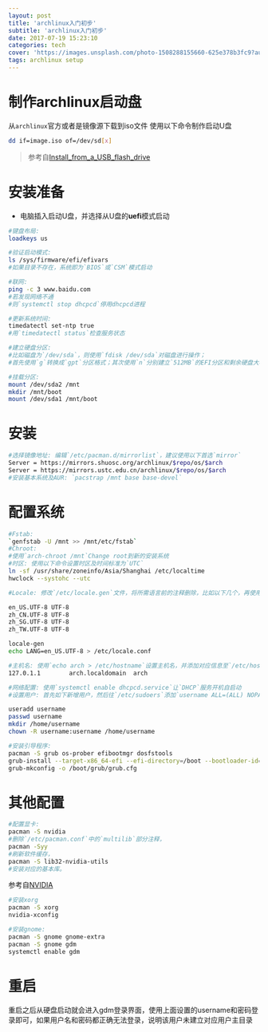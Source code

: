 ```yaml
---
layout: post
title: 'archlinux入门初步'
subtitle: 'archlinux入门初步'
date: 2017-07-19 15:23:10
categories: tech
cover: 'https://images.unsplash.com/photo-1508288155660-625e378b3fc9?auto=format&fit=crop&w=1500&q=80'
tags: archlinux setup
---
```



# 制作archlinux启动盘

从`archlinux`官方或者是镜像源下载到iso文件
使用以下命令制作启动U盘

```bash
dd if=image.iso of=/dev/sd[x]
```
> 参考自[Install_from_a_USB_flash_drive](https://wiki.archlinux.org/index.php/USB_flash_installation_media)

# 安装准备
- 电脑插入启动U盘，并选择从U盘的**uefi**模式启动

```bash
#键盘布局:
loadkeys us

#验证启动模式: 
ls /sys/firmware/efi/efivars
#如果目录不存在，系统即为`BIOS`或`CSM`模式启动

#联网:
ping -c 3 www.baidu.com
#若发现网络不通
#则`systemctl stop dhcpcd`停用dhcpcd进程

#更新系统时间: 
timedatectl set-ntp true
#用`timedatectl status`检查服务状态

#建立硬盘分区:
#比如磁盘为`/dev/sda`，则使用`fdisk /dev/sda`对磁盘进行操作；
#首先使用`g`转换成`gpt`分区格式；其次使用`n`分别建立`512MB`的EFI分区和剩余硬盘大小的根目录分区

#挂载分区: 
mount /dev/sda2 /mnt
mkdir /mnt/boot
mount /dev/sda1 /mnt/boot
```

# 安装

```bash
#选择镜像地址: 编辑`/etc/pacman.d/mirrorlist`，建议使用以下首选`mirror`
Server = https://mirrors.shuosc.org/archlinux/$repo/os/$arch
Server = https://mirrors.ustc.edu.cn/archlinux/$repo/os/$arch
#安装基本系统及AUR: `pacstrap /mnt base base-devel`
```

# 配置系统

```bash
#Fstab: 
`genfstab -U /mnt >> /mnt/etc/fstab`
#Chroot: 
#使用`arch-chroot /mnt`Change root到新的安装系统
#时区: 使用以下命令设置时区及时间标准为`UTC`
ln -sf /usr/share/zoneinfo/Asia/Shanghai /etc/localtime
hwclock --systohc --utc

#Locale: 修改`/etc/locale.gen`文件，将所需语言前的注释删除，比如以下几个，再使用`locale-gen`生成locale配置文件，并提交默认语言

en_US.UTF-8 UTF-8
zh_CN.UTF-8 UTF-8
zh_SG.UTF-8 UTF-8
zh_TW.UTF-8 UTF-8

locale-gen
echo LANG=en_US.UTF-8 > /etc/locale.conf

#主机名: 使用`echo arch > /etc/hostname`设置主机名，并添加对应信息至`/etc/hosts`，如下所示：
127.0.1.1        arch.localdomain  arch

#网络配置: 使用`systemctl enable dhcpcd.service`让`DHCP`服务开机自启动
#设置用户: 首先如下新增用户，然后往`/etc/sudoers`添加`username ALL=(ALL) NOPASSWD:ALL`

useradd username
passwd username
mkdir /home/username
chown -R username:username /home/username

#安装引导程序: 
pacman -S grub os-prober efibootmgr dosfstools
grub-install --target-x86_64-efi --efi-directory=/boot --bootloader-id=grub --recheck
grub-mkconfig -o /boot/grub/grub.cfg
```

# 其他配置
```bash
#配置显卡: 
pacman -S nvidia
#删除`/etc/pacman.conf`中的`multilib`部分注释，
pacman -Syy
#刷新软件缓存，
pacman -S lib32-nvidia-utils
#安装对应的基本库。
```
参考自[NVIDIA](https://wiki.archlinux.org/index.php/NVIDIA)

```bash
#安装xorg
pacman -S xorg
nvidia-xconfig

#安装gnome: 
pacman -S gnome gnome-extra
pacman -S gnome gdm
systemctl enable gdm
```

# 重启
重启之后从硬盘启动就会进入gdm登录界面，使用上面设置的username和密码登录即可，如果用户名和密码都正确无法登录，说明该用户未建立对应用户主目录